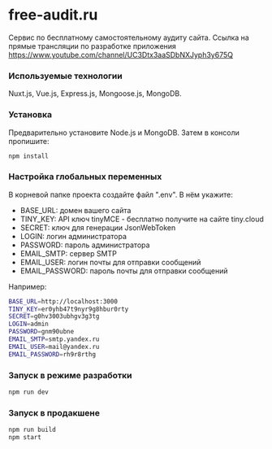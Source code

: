 # free-audit.ru

Сервис по бесплатному самостоятельному аудиту сайта.
Ссылка на прямые трансляции по разработке приложения https://www.youtube.com/channel/UC3Dtx3aaSDbNXJyph3y675Q

### Используемые технологии

Nuxt.js, Vue.js, Express.js, Mongoose.js, MongoDB.

### Установка

Предварительно установите Node.js и MongoDB. Затем в консоли пропишите:

```bash
npm install
```

### Настройка глобальных переменных

В корневой папке проекта создайте файл ".env". В нём укажите:

- BASE_URL: домен вашего сайта
- TINY_KEY: API ключ tinyMCE - бесплатно получите на сайте tiny.cloud
- SECRET: ключ для генерации JsonWebToken
- LOGIN: логин администратора
- PASSWORD: пароль администратора
- EMAIL_SMTP: сервер SMTP
- EMAIL_USER: логин почты для отправки сообщений
- EMAIL_PASSWORD: пароль почты для отправки сообщений

Например:

```bash
BASE_URL=http://localhost:3000
TINY_KEY=er0yhb47t9nyr9g8hbur0rty
SECRET=g0hv3003ubhgv3g3tg
LOGIN=admin
PASSWORD=gnm90ubne
EMAIL_SMTP=smtp.yandex.ru
EMAIL_USER=mail@yandex.ru
EMAIL_PASSWORD=rh9r8rthg
```

### Запуск в режиме разработки

```bash
npm run dev
```

### Запуск в продакшене

```bash
npm run build
npm start
```
